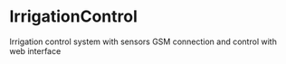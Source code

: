 # IrrigationControl
Irrigation control system with sensors GSM connection and control with web interface
